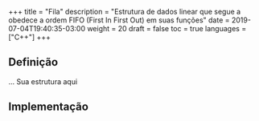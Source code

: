 +++
title = "Fila"
description = "Estrutura de dados linear que segue a obedece a ordem FIFO (First In First Out) em suas funções"
date = 2019-07-04T19:40:35-03:00
weight = 20
draft = false
toc = true
languages = ["C++"]
+++
<h2 class="title is-4"> Definição </h2>

... Sua estrutura aqui

<h2 class="title is-4"> Implementação </h2>